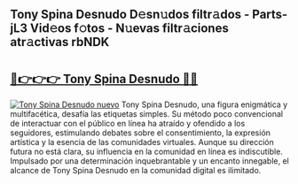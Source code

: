 ## Tony Spina Desnudo D𝚎sn𝚞dos filtr𝚊dos - Parts-jL3 Vid𝚎os f𝚘tos - N𝚞evas filtr𝚊ciones atr𝚊ctivas rbNDK

# <h2><a href="http://mbbzz26.tromn.icu/?c=Tony+Spina+Desnudo">🔗👉👉👉 Tony Spina Desnudo 🔗🔗</a></h2>

[![Tony Spina Desnudo nuevo](https://i.imgur.com/pEAQMta.gif)](http://mbbzz26.tromn.icu/?c=Tony+Spina+Desnudo)
Tony Spina Desnudo, una figura enigmática y multifacética, desafía las etiquetas simples. Su método poco convencional de interactuar con el público en línea ha atraído y ofendido a los seguidores, estimulando debates sobre el consentimiento, la expresión artística y la esencia de las comunidades virtuales. Aunque su dirección futura no está clara, su influencia en la comunidad en línea es indiscutible. Impulsado por una determinación inquebrantable y un encanto innegable, el alcance de Tony Spina Desnudo en la comunidad digital es ilimitado.
